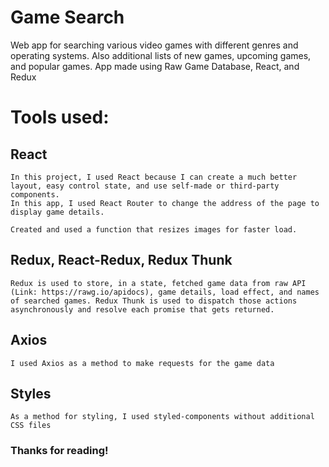 # Game Search

Web app for searching various video games with different genres and operating systems. Also additional lists of new games, upcoming games, and popular games. App made using Raw Game Database, React, and Redux

# Tools used:
## React
    In this project, I used React because I can create a much better layout, easy control state, and use self-made or third-party components.
    In this app, I used React Router to change the address of the page to display game details.
    
    Created and used a function that resizes images for faster load.

## Redux, React-Redux, Redux Thunk
    Redux is used to store, in a state, fetched game data from raw API (Link: https://rawg.io/apidocs), game details, load effect, and names of searched games. Redux Thunk is used to dispatch those actions asynchronously and resolve each promise that gets returned.

## Axios
    I used Axios as a method to make requests for the game data

## Styles
    As a method for styling, I used styled-components without additional CSS files

### Thanks for reading!